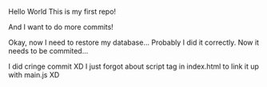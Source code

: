 Hello
World
This is my first repo!

And I want to do more commits!

Okay, now I need to restore my database... Probably I did it correctly. Now it needs to be commited...

I did cringe commit XD
I just forgot about script tag in index.html to link it up with main.js XD
